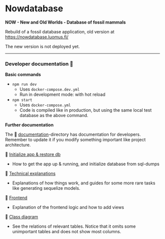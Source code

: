 # Nowdatabase

**NOW - New and Old Worlds - Database of fossil mammals**

Rebuild of a fossil database application, old version at https://nowdatabase.luomus.fi/ 

The new version is not deployed yet.

_____

### Developer documentation :page_with_curl:

**Basic commands**

+ `npm run dev` 
  + Uses `docker-compose.dev.yml`
  + Run in development mode: with hot reload
+ `npm start`
  + Uses `docker-compose.yml`
  + Code is compiled like in production, but using the same local test database as the above command. 

**Further documentation**

The :open_file_folder: [documentation](documentation)-directory has documentation for developers. Remember to update it if you modify something important like project architecture.

:rocket: [Initialize app & restore db](documentation/init.md) 
+ How to get the app up & running, and initialize database from sql-dumps

:wrench: [Technical explanations](documentation/technical_explanations.md) 
+ Explanations of how things work, and guides for some more rare tasks like generating sequelize models.

:memo: [Frontend](documentation/frontend.md) 
+ Explanation of the frontend logic and how to add views

:mag_right: [Class diagram](documentation/class_diagram.md) 
+ See the relations of relevant tables. Notice that it omits some unimportant tables and does not show most columns.
